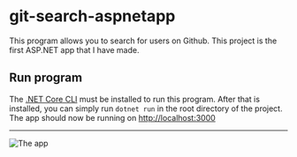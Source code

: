 # git-search-aspnetapp
This program allows you to search for users on Github. This project is the first ASP.NET app that I have made.
## Run program
The [.NET Core CLI](https://dotnet.microsoft.com/download) must be installed to run this program. After that is installed, you can simply run `dotnet run` in the root directory of the project. The app should now be running on [http://localhost:3000](http://localhost:3000)
***
![The app](https://imgur.com/QPzj9Re.png)